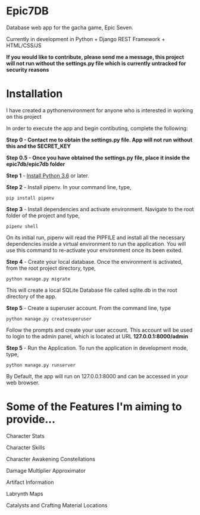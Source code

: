# Epic7DB
Database web app for the gacha game, Epic Seven.

Currently in development in Python + Django REST Framework + HTML/CSS/JS

__If you would like to contribute, please send me a message, this project will not run without the settings.py file which is currently untracked for security reasons__

# Installation

I have created a pythonenvironment for anyone who is interested in working on this project

In order to execute the app and begin contibuting, complete the following:

__Step 0 - Contact me to obtain the settings.py file. App will not run without this and the SECRET_KEY__

__Step 0.5 - Once you have obtained the settings.py file, place it inside the epic7db/epic7db folder__

__Step 1__ - [Install Python 3.6](https://www.python.org/downloads/) or later.

__Step 2__  - Install pipenv.
In your command line, type,
```
pip install pipenv
```

__Step 3__ - Install dependencies and activate environment.
Navigate to the root folder of the project and type,
``` 
pipenv shell
```
On its initial run, pipenv will read the PIPFILE and install all the necessary dependencies inside a virtual environment to run the application. You will use this command to re-activate your environment once its been exited.

__Step 4__ - Create your local database.
Once the environment is activated, from the root project directory, type,
```
python manage.py migrate
```
This will create a local SQLite Database file called sqlite.db in the root directory of the app.

__Step 5__ - Create a superuser account.
From the command line, type 
```
python manage.py createsuperuser
```
Follow the prompts and create your user account. This account will be used to login to the admin panel, which is located at URL
__127.0.0.1:8000/admin__


__Step 5__ - Run the Application.
To run the application in development mode, type,
```
python manage.py runserver
```
By Default, the app will run on 127.0.0.1:8000 and can be accessed in your web browser.


# Some of the Features I'm aiming to provide...

Character Stats

Character Skills

Character Awakening Constellations

Damage Multiplier Approximator

Artifact Information

Labrynth Maps

Catalysts and Crafting Material Locations

